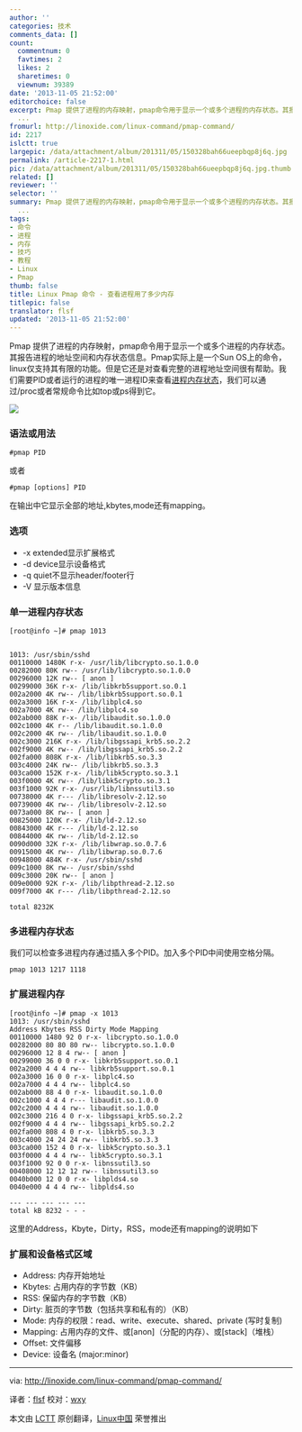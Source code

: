 ```yaml
---
author: ''
categories: 技术
comments_data: []
count:
  commentnum: 0
  favtimes: 2
  likes: 2
  sharetimes: 0
  viewnum: 39389
date: '2013-11-05 21:52:00'
editorchoice: false
excerpt: Pmap 提供了进程的内存映射，pmap命令用于显示一个或多个进程的内存状态。其报告进程的地址空间和内存状态信息。Pmap实际上是一个Sun OS上的命令，linux仅支持其有限的功能。但是它还是对查看完整的进程地址空间很有
  ...
fromurl: http://linoxide.com/linux-command/pmap-command/
id: 2217
islctt: true
largepic: /data/attachment/album/201311/05/150328bah66ueepbqp8j6q.jpg
permalink: /article-2217-1.html
pic: /data/attachment/album/201311/05/150328bah66ueepbqp8j6q.jpg.thumb.jpg
related: []
reviewer: ''
selector: ''
summary: Pmap 提供了进程的内存映射，pmap命令用于显示一个或多个进程的内存状态。其报告进程的地址空间和内存状态信息。Pmap实际上是一个Sun OS上的命令，linux仅支持其有限的功能。但是它还是对查看完整的进程地址空间很有
  ...
tags:
- 命令
- 进程
- 内存
- 技巧
- 教程
- Linux
- Pmap
thumb: false
title: Linux Pmap 命令 - 查看进程用了多少内存
titlepic: false
translator: flsf
updated: '2013-11-05 21:52:00'
---
```


Pmap 提供了进程的内存映射，pmap命令用于显示一个或多个进程的内存状态。其报告进程的地址空间和内存状态信息。Pmap实际上是一个Sun OS上的命令，linux仅支持其有限的功能。但是它还是对查看完整的进程地址空间很有帮助。我们需要PID或者运行的进程的唯一进程ID来查看[进程内存状态](http://www.linoxide.com/linux-shell-script/linux-memory-usage-program/)，我们可以通过/proc或者常规命令比如top或ps得到它。


![](/data/attachment/album/201311/05/150328bah66ueepbqp8j6q.jpg)


### 语法或用法



```
#pmap PID 
```

或者



```
#pmap [options] PID 
```

在输出中它显示全部的地址,kbytes,mode还有mapping。


### 选项


* -x extended显示扩展格式
* -d device显示设备格式
* -q quiet不显示header/footer行
* -V 显示版本信息


### 单一进程内存状态



```
[root@info ~]# pmap 1013


1013: /usr/sbin/sshd
00110000 1480K r-x- /usr/lib/libcrypto.so.1.0.0
00282000 80K rw-- /usr/lib/libcrypto.so.1.0.0
00296000 12K rw-- [ anon ]
00299000 36K r-x- /lib/libkrb5support.so.0.1
002a2000 4K rw-- /lib/libkrb5support.so.0.1
002a3000 16K r-x- /lib/libplc4.so
002a7000 4K rw-- /lib/libplc4.so
002ab000 88K r-x- /lib/libaudit.so.1.0.0
002c1000 4K r-- /lib/libaudit.so.1.0.0
002c2000 4K rw-- /lib/libaudit.so.1.0.0
002c3000 216K r-x- /lib/libgssapi_krb5.so.2.2
002f9000 4K rw-- /lib/libgssapi_krb5.so.2.2
002fa000 808K r-x- /lib/libkrb5.so.3.3
003c4000 24K rw-- /lib/libkrb5.so.3.3
003ca000 152K r-x- /lib/libk5crypto.so.3.1
003f0000 4K rw-- /lib/libk5crypto.so.3.1
003f1000 92K r-x- /usr/lib/libnssutil3.so
00738000 4K r--- /lib/libresolv-2.12.so
00739000 4K rw-- /lib/libresolv-2.12.so
0073a000 8K rw-- [ anon ]
00825000 120K r-x- /lib/ld-2.12.so
00843000 4K r--- /lib/ld-2.12.so
00844000 4K rw-- /lib/ld-2.12.so
0090d000 32K r-x- /lib/libwrap.so.0.7.6
00915000 4K rw-- /lib/libwrap.so.0.7.6
00948000 484K r-x- /usr/sbin/sshd
009c1000 8K rw-- /usr/sbin/sshd
009c3000 20K rw-- [ anon ]
009e0000 92K r-x- /lib/libpthread-2.12.so
009f7000 4K r--- /lib/libpthread-2.12.so

total 8232K
```

### 多进程内存状态


我们可以检查多进程内存通过插入多个PID。加入多个PID中间使用空格分隔。



```
pmap 1013 1217 1118 
```

### 扩展进程内存



```
[root@info ~]# pmap -x 1013
1013: /usr/sbin/sshd
Address Kbytes RSS Dirty Mode Mapping
00110000 1480 92 0 r-x- libcrypto.so.1.0.0
00282000 80 80 80 rw-- libcrypto.so.1.0.0
00296000 12 8 4 rw-- [ anon ]
00299000 36 0 0 r-x- libkrb5support.so.0.1
002a2000 4 4 4 rw-- libkrb5support.so.0.1
002a3000 16 0 0 r-x- libplc4.so
002a7000 4 4 4 rw-- libplc4.so
002ab000 88 4 0 r-x- libaudit.so.1.0.0
002c1000 4 4 4 r--- libaudit.so.1.0.0
002c2000 4 4 4 rw-- libaudit.so.1.0.0
002c3000 216 4 0 r-x- libgssapi_krb5.so.2.2
002f9000 4 4 4 rw-- libgssapi_krb5.so.2.2
002fa000 808 4 0 r-x- libkrb5.so.3.3
003c4000 24 24 24 rw-- libkrb5.so.3.3
003ca000 152 4 0 r-x- libk5crypto.so.3.1
003f0000 4 4 4 rw-- libk5crypto.so.3.1
003f1000 92 0 0 r-x- libnssutil3.so
00408000 12 12 12 rw-- libnssutil3.so
0040b000 12 0 0 r-x- libplds4.so
0040e000 4 4 4 rw-- libplds4.so

--- --- --- --- ---
total kB 8232 - - -
```

这里的Address，Kbyte，Dirty，RSS，mode还有mapping的说明如下


### 扩展和设备格式区域


* Address: 内存开始地址
* Kbytes: 占用内存的字节数（KB）
* RSS: 保留内存的字节数（KB）
* Dirty: 脏页的字节数（包括共享和私有的）（KB）
* Mode: 内存的权限：read、write、execute、shared、private (写时复制)
* Mapping: 占用内存的文件、或[anon]（分配的内存）、或[stack]（堆栈）
* Offset: 文件偏移
* Device: 设备名 (major:minor)




---


via: <http://linoxide.com/linux-command/pmap-command/>


译者：[flsf](https://github.com/flsf) 校对：[wxy](https://github.com/wxy)


本文由 [LCTT](https://github.com/LCTT/TranslateProject) 原创翻译，[Linux中国](http://linux.cn/) 荣誉推出